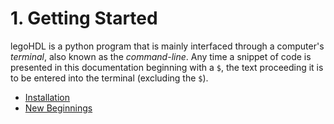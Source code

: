 # 1. Getting Started

legoHDL is a python program that is mainly interfaced through a computer's _terminal_, also known as the _command-line_. Any time a snippet of code is presented in this documentation beginning with a `$`, the text proceeding it is to be entered into the terminal (excluding the `$`).

- [Installation](./1_getting_started/1_installation.md)
- [New Beginnings](./1_getting_started/2_new_beginnings.md)
